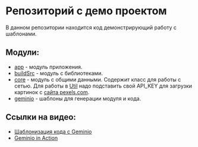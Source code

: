 # Репозиторий с демо проектом

В данном репозитории находится код демонстрирующий работу с шаблонами.

## Модули:

- [app](./app) - модуль приложения.
- [buildSrc](./buildSrc) - модуль с библиотеками.
- [core](./core) - модуль с общими данными. Содержит класс для работы с сетью. Для работы в [Util](./core/src/main/java/ru/hh/core/network/Util.kt) надо подставить свой API_KEY для загрузки картинок с [сайта pexels.com](https://www.pexels.com).
- [geminio](./geminio) - шаблоны для генерации модуля и кода.

## Ссылки на видео:

- [Шаблонизация кода с Geminio](https://www.youtube.com/watch?v=-6ZCBRQECy0&t=405s)
- [Geminio in Action](https://www.youtube.com/watch?v=l2scLBytD6Q)
